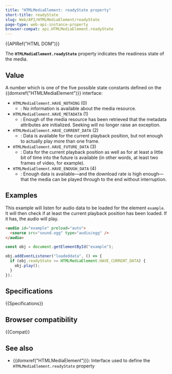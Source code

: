 ```yaml
---
title: "HTMLMediaElement: readyState property"
short-title: readyState
slug: Web/API/HTMLMediaElement/readyState
page-type: web-api-instance-property
browser-compat: api.HTMLMediaElement.readyState
---
```


{{APIRef("HTML DOM")}}

The **`HTMLMediaElement.readyState`** property indicates the
readiness state of the media.

## Value

A number which is one of the five possible state constants defined on the {{domxref("HTMLMediaElement")}} interface:

- `HTMLMediaElement.HAVE_NOTHING` (0)
  - : No information is available about the media resource.
- `HTMLMediaElement.HAVE_METADATA` (1)
  - : Enough of the media resource has been retrieved that the metadata attributes are initialized. Seeking will no longer raise an exception.
- `HTMLMediaElement.HAVE_CURRENT_DATA` (2)
  - : Data is available for the current playback position, but not enough to actually play more than one frame.
- `HTMLMediaElement.HAVE_FUTURE_DATA` (3)
  - : Data for the current playback position as well as for at least a little bit of time into the future is available (in other words, at least two frames of video, for example).
- `HTMLMediaElement.HAVE_ENOUGH_DATA` (4)
  - : Enough data is available—and the download rate is high enough—that the media can be played through to the end without interruption.

## Examples

This example will listen for audio data to be loaded for the element `example`. It will
then check if at least the current playback position has been loaded. If it has, the
audio will play.

```html
<audio id="example" preload="auto">
  <source src="sound.ogg" type="audio/ogg" />
</audio>
```

```js
const obj = document.getElementById("example");

obj.addEventListener("loadeddata", () => {
  if (obj.readyState >= HTMLMediaElement.HAVE_CURRENT_DATA) {
    obj.play();
  }
});
```

## Specifications

{{Specifications}}

## Browser compatibility

{{Compat}}

## See also

- {{domxref("HTMLMediaElement")}}: Interface used to define the `HTMLMediaElement.readyState` property
